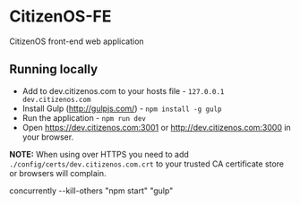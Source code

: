 # CitizenOS-FE
CitizenOS front-end web application

## Running locally

* Add to dev.citizenos.com to your hosts file - `127.0.0.1 dev.citizenos.com`
* Install Gulp (http://gulpjs.com/) - `npm install -g gulp`
* Run the application - `npm run dev`
* Open https://dev.citizenos.com:3001 or http://dev.citizenos.com:3000 in your browser.

**NOTE:** When using over HTTPS you need to add `./config/certs/dev.citizenos.com.crt` to your trusted CA certificate store or browsers will complain.

concurrently --kill-others "npm start" "gulp"